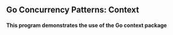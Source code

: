 ## Go Concurrency Patterns: Context ##
#### This program demonstrates the use of the Go context package ####